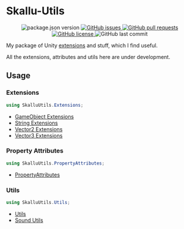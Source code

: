 # Skallu-Utils

<p align="center">
	<img alt="package.json version" src ="https://img.shields.io/github/package-json/v/Skallu0711/Skallu-Utils" />
	<a href="https://github.com/Skallu0711/Skallu-Utils/issues">
		<img alt="GitHub issues" src ="https://img.shields.io/github/issues/Skallu0711/Skallu-Utils" />
	</a>
	<a href="https://github.com/Skallu0711/Skallu-Utils/pulls">
		<img alt="GitHub pull requests" src ="https://img.shields.io/github/issues-pr/Skallu0711/Skallu-Utils" />
	</a>
	<a href="https://github.com/Skallu0711/Skallu-Utils/blob/master/LICENSE">
		<img alt="GitHub license" src ="https://img.shields.io/github/license/Skallu0711/Skallu-Utils" />
	</a>
	<img alt="GitHub last commit" src ="https://img.shields.io/github/last-commit/Skallu0711/Skallu-Utils" />
</p>

My package of Unity [extensions](http://en.wikipedia.org/wiki/Extension_method) and stuff, which I find useful.

All the extensions, attributes and utils here are under development.

## Usage

### Extensions
```csharp
using SkalluUtils.Extensions;
```
* [GameObject Extensions](Runtime/Extensions/GameObjectExtensions.cs) 
* [String Extensions](Runtime/Extensions/StringExtensions.cs)
* [Vector2 Extensions](Runtime/Extensions/Vector2Extensions.cs)
* [Vector3 Extensions](Runtime/Extensions/Vector3Extensions.cs)

### Property Attributes
```csharp
using SkalluUtils.PropertyAttributes;
```
* [PropertyAttributes](Runtime/PropertyAttributes)

### Utils
```csharp
using SkalluUtils.Utils;
```
* [Utils](Runtime/Utils)
* [Sound Utils](Runtime/Utils/SoundUtils.cs)

